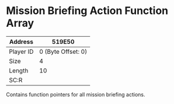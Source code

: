 
#  Mission Briefing Action Function Array
Address   | 519E50
----------|-------------
Player ID | 0 (Byte Offset: 0)
Size 	  | 4
Length 	  | 10
SC:R      | 

Contains function pointers for all mission briefing actions.
